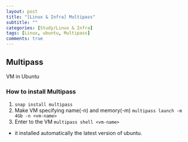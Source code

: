 ```yaml
---
layout: post
title: "[Linux & Infra] Multipass"
subtitle: ""
categories: [Study/Linux & Infra]
tags: [Linux, ubuntu, Multipass]
comments: true
---
```


## Multipass

VM in Ubuntu

### How to install Multipass

1. `snap install multipass`
2. Make VM specifying name(-n) and memory(-m)
    `multipass launch -m 4Gb -n <vm-name>`
3. Enter to the VM
    `multipass shell <vm-name>`

- it installed automatically the latest version of ubuntu.

